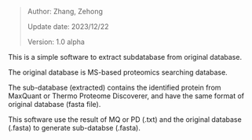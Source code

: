 > Author: Zhang, Zehong
>
> Update date: 2023/12/22
>
> Version: 1.0 alpha

This is a simple software to extract subdatabase from original database.

The original database is MS-based proteomics searching database. 

The sub-database (extracted) contains the identified protein from MaxQuant or Thermo Proteome Discoverer, and have the same format of original database (fasta file).

This software use the result of MQ or PD (.txt) and the original database (.fasta) to generate sub-databse (.fasta).
